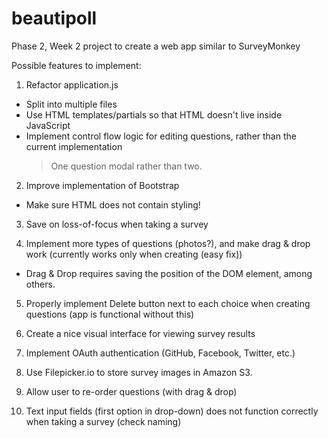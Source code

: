 beautipoll
==========

Phase 2, Week 2 project to create a web app similar to SurveyMonkey


Possible features to implement:

1) Refactor application.js
  - Split into multiple files
  - Use HTML templates/partials so that HTML doesn't live inside JavaScript
  - Implement control flow logic for editing questions, rather than the current implementation
    > One question modal rather than two. 

2) Improve implementation of Bootstrap
  - Make sure HTML does not contain styling!

3) Save on loss-of-focus when taking a survey

4) Implement more types of questions (photos?), and make drag & drop work (currently works only when creating (easy fix))
  - Drag & Drop requires saving the position of the DOM element, among others. 

5) Properly implement Delete button next to each choice when creating questions (app is functional without this)

6) Create a nice visual interface for viewing survey results

7) Implement OAuth authentication (GitHub, Facebook, Twitter, etc.)

8) Use Filepicker.io to store survey images in Amazon S3. 

9) Allow user to re-order questions (with drag & drop)

10) Text input fields (first option in drop-down) does not function correctly when taking a survey (check naming)
